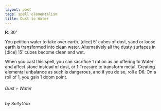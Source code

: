```yaml
---
layout: post
tags: spell elementalism
title: Dust to Water
---
```


**R**: 30'

You petition water to take over earth. [dice] 5' cubes of dust, sand or loose earth is transformed into clean water. Alternatively all the dusty surfaces in [dice] 15' cubes become clean and wet.

When you cast this spell, you can sacrifice 1 ration as an offering to Water and affect stone instead of dust, or 1 Treasure to transform metal. Creating elemental unbalance as such is dangerous, and if you do so, roll a D6. On a roll of 1, you gain 1 doom point.

###### Dust + Water
###### by SaltyGoo
